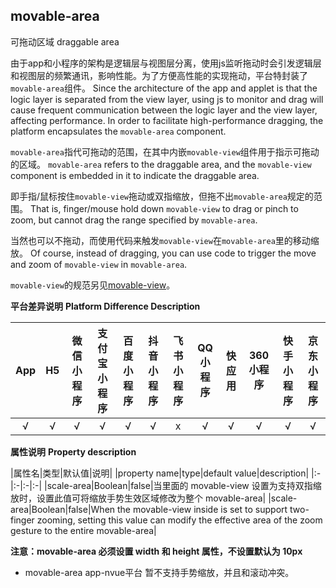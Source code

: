 ## movable-area

可拖动区域
draggable area

由于app和小程序的架构是逻辑层与视图层分离，使用js监听拖动时会引发逻辑层和视图层的频繁通讯，影响性能。为了方便高性能的实现拖动，平台特封装了`movable-area`组件。
Since the architecture of the app and applet is that the logic layer is separated from the view layer, using js to monitor and drag will cause frequent communication between the logic layer and the view layer, affecting performance. In order to facilitate high-performance dragging, the platform encapsulates the `movable-area` component.

`movable-area`指代可拖动的范围，在其中内嵌`movable-view`组件用于指示可拖动的区域。
`movable-area` refers to the draggable area, and the `movable-view` component is embedded in it to indicate the draggable area.

即手指/鼠标按住`movable-view`拖动或双指缩放，但拖不出`movable-area`规定的范围。
That is, finger/mouse hold down `movable-view` to drag or pinch to zoom, but cannot drag the range specified by `movable-area`.

当然也可以不拖动，而使用代码来触发`movable-view`在`movable-area`里的移动缩放。
Of course, instead of dragging, you can use code to trigger the move and zoom of `movable-view` in `movable-area`.

`movable-view`的规范另见[movable-view](/component/movable-view.md)。

**平台差异说明**
**Platform Difference Description**

|App|H5|微信小程序|支付宝小程序|百度小程序|抖音小程序|飞书小程序|QQ小程序|快应用|360小程序|快手小程序|京东小程序|
|:-:|:-:|:-:|:-:|:-:|:-:|:-:|:-:|:-:|:-:|:-:|:-:|
|√|√|√|√|√|√|x|√|√|√|√|√|

<!-- UNIAPPCOMJSON.movable-view.compatibility -->

**属性说明**
**Property description**

|属性名|类型|默认值|说明|
|property name|type|default value|description|
|:-|:-|:-|:-|
|scale-area|Boolean|false|当里面的 movable-view 设置为支持双指缩放时，设置此值可将缩放手势生效区域修改为整个 movable-area|
|scale-area|Boolean|false|When the movable-view inside is set to support two-finger zooming, setting this value can modify the effective area of the zoom gesture to the entire movable-area|

**注意：movable-area 必须设置 width 和 height 属性，不设置默认为 10px**
- movable-area app-nvue平台 暂不支持手势缩放，并且和滚动冲突。
